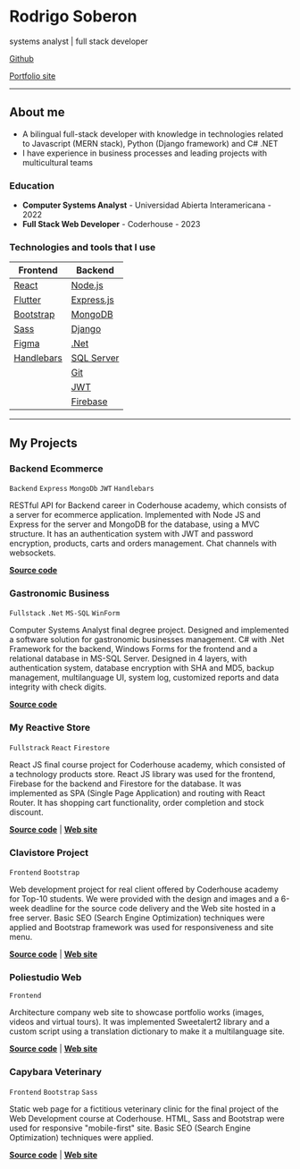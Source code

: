 # Rodrigo Soberon

systems analyst | full stack developer

[Github](https://github.com/rodrigosoberon)

[Portfolio site](https://rsdev.website/)

---

## About me

- A bilingual full-stack developer with knowledge in technologies related to Javascript (MERN stack), Python (Django framework) and C# .NET
- I have experience in business processes and leading projects with multicultural teams

### Education

- **Computer Systems Analyst** - Universidad Abierta Interamericana - 2022
- **Full Stack Web Developer** - Coderhouse - 2023

### Technologies and tools that I use

| Frontend                                | Backend                                                  |
| --------------------------------------- | -------------------------------------------------------- |
| [React](https://react.dev/)             | [Node.js](https://nodejs.org/)                           |
| [Flutter](https://flutter.dev/)         | [Express.js](https://expressjs.com/)                     |
| [Bootstrap](https://getbootstrap.com/)  | [MongoDB](https://www.mongodb.com/)                      |
| [Sass](https://sass-lang.com/)          | [Django](https://www.djangoproject.com/)                 |
| [Figma](https://www.figma.com/)         | [.Net](https://dotnet.microsoft.com/)                    |
| [Handlebars](https://handlebarsjs.com/) | [SQL Server](https://www.microsoft.com/en-us/sql-server) |
|                                         | [Git](https://git-scm.com/)                              |
|                                         | [JWT](https://jwt.io/)                                   |
|                                         | [Firebase](https://firebase.google.com/)                 |

---

## My Projects

### Backend Ecommerce

`Backend` `Express` `MongoDb` `JWT` `Handlebars`

RESTful API for Backend career in Coderhouse academy, which consists of a server for ecommerce application. Implemented with Node JS and Express for the server and MongoDB for the database, using a MVC structure. It has an authentication system with JWT and password encryption, products, carts and orders management. Chat channels with websockets.

[**Source code**](https://github.com/rodrigosoberon/backend-ecommerce)

### Gastronomic Business

`Fullstack` `.Net` `MS-SQL` `WinForm`

Computer Systems Analyst final degree project. Designed and implemented a software solution for gastronomic businesses management. C# with .Net Framework for the backend, Windows Forms for the frontend and a relational database in MS-SQL Server. Designed in 4 layers, with authentication system, database encryption with SHA and MD5, backup management, multilanguage UI, system log, customized reports and data integrity with check digits.

[**Source code**](https://github.com/rodrigosoberon/negocios-gastronomicos)

### My Reactive Store

`Fullstrack` `React` `Firestore`

React JS final course project for Coderhouse academy, which consisted of a technology products store. React JS library was used for the frontend, Firebase for the backend and Firestore for the database. It was implemented as SPA (Single Page Application) and routing with React Router. It has shopping cart functionality, order completion and stock discount.

[**Source code**](https://github.com/rodrigosoberon/mi-tienda-reactiva) | [**Web site**](https://rodrigosoberon.github.io/mi-tienda-reactiva/)

### Clavistore Project

`Frontend` `Bootstrap`

Web development project for real client offered by Coderhouse academy for Top-10 students. We were provided with the design and images and a 6-week deadline for the source code delivery and the Web site hosted in a free server. Basic SEO (Search Engine Optimization) techniques were applied and Bootstrap framework was used for responsiveness and site menu.

[**Source code**](https://github.com/rodrigosoberon/proyecto-clavistore) | [**Web site**](https://rodrigosoberon.github.io/proyecto-clavistore/)

### Poliestudio Web

`Frontend`

Architecture company web site to showcase portfolio works (images, videos and virtual tours). It was implemented Sweetalert2 library and a custom script using a translation dictionary to make it a multilanguage site.

[**Source code**](https://github.com/rodrigosoberon/poli-estudio-plus) | [**Web site**](https://www.poliestudio.com/)

### Capybara Veterinary

`Frontend` `Bootstrap` `Sass`

Static web page for a fictitious veterinary clinic for the final project of the Web Development course at Coderhouse. HTML, Sass and Bootstrap were used for responsive "mobile-first" site. Basic SEO (Search Engine Optimization) techniques were applied.

[**Source code**](https://github.com/rodrigosoberon/veterinaria-capybara) | [**Web site**](https://rodrigosoberon.github.io/veterinaria-capybara/)
